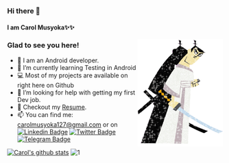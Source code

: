 ### Hi there 👋

#### I am Carol Musyoka✨✨ 

<img align="right" height="250" width="200" alt="" src="https://github.com/carolinemusyoka/carolinemusyoka/blob/master/samjack.gif" />

### Glad to see you here!

- 🔭 I am an Android developer.
- 🌱 I’m currently learning Testing in Android
- 💻 Most of my projects are available on right here on Github
- 🤔 I’m looking for help with getting my first Dev job.
- 📝 Checkout my [Resume](https://drive.google.com/file/d/1jb7jPKiKENWk0PJJ1vH6LCCcbC1ZXTLm/view?usp=sharing).
- 📫 You can find me:
carolmusyoka127@gmail.com or on [![Linkedin Badge](https://img.shields.io/badge/-LinkedIn-0e76a8?style=flat-square&logo=Linkedin&logoColor=white)](https://linkedin.com/in/carol-musyoka)
[![Twitter Badge](https://img.shields.io/badge/-Twitter-00acee?style=flat-square&logo=Twitter&logoColor=white)](https://twitter.com/carolmusyoka_)
[![Telegram Badge](https://img.shields.io/badge/-Telegram-0088cc?style=flat-square&logo=Telegram&logoColor=white)](https://t.me/carolmusyoka)

[![Carol's github stats](https://github-readme-stats.vercel.app/api?username=carolinemusyoka&theme=blue-dark)](https://github.com/carolinemusyoka/github-readme-stats) ![1](https://github-readme-stats.vercel.app/api/top-langs/?username=carolinemusyoka&theme=blue-dark)
